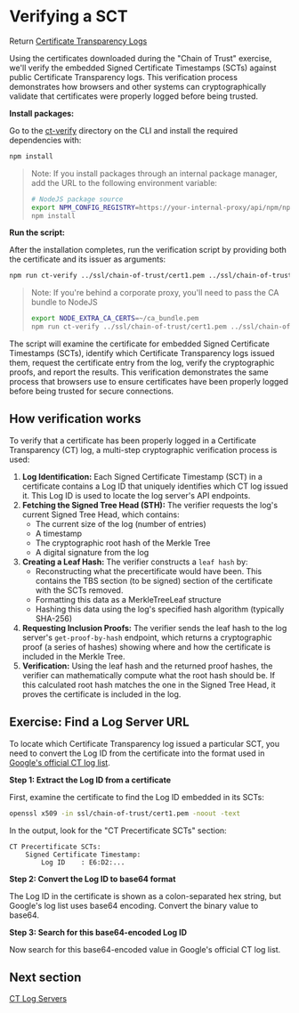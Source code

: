 # Verifying a SCT

Return [Certificate Transparency Logs](../certificate-transparency-logs.md)

Using the certificates downloaded during the "Chain of Trust" exercise, we'll verify the embedded Signed Certificate Timestamps (SCTs) against public Certificate Transparency logs. This verification process demonstrates how browsers and other systems can cryptographically validate that certificates were properly logged before being trusted.

**Install packages:**

Go to the [ct-verify](../ct-verify/) directory on the CLI and install the required dependencies with:
```bash
npm install
```

> Note: If you install packages through an internal package manager, add the URL to the following environment variable:
> ```bash
> # NodeJS package source
> export NPM_CONFIG_REGISTRY=https://your-internal-proxy/api/npm/npm
> npm install
> ```

**Run the script:**

After the installation completes, run the verification script by providing both the certificate and its issuer as arguments:
```bash
npm run ct-verify ../ssl/chain-of-trust/cert1.pem ../ssl/chain-of-trust/cert2.pem
```

> Note: If you're behind a corporate proxy, you'll need to pass the CA bundle to NodeJS
> ```bash
> export NODE_EXTRA_CA_CERTS=~/ca_bundle.pem
> npm run ct-verify ../ssl/chain-of-trust/cert1.pem ../ssl/chain-of-trust/cert2.pem
> ```

The script will examine the certificate for embedded Signed Certificate Timestamps (SCTs), identify which Certificate Transparency logs issued them, request the certificate entry from the log, verify the cryptographic proofs, and report the results. This verification demonstrates the same process that browsers use to ensure certificates have been properly logged before being trusted for secure connections.

## How verification works

To verify that a certificate has been properly logged in a Certificate Transparency (CT) log, a multi-step cryptographic verification process is used:
1. **Log Identification:** Each Signed Certificate Timestamp (SCT) in a certificate contains a Log ID that uniquely identifies which CT log issued it. This Log ID is used to locate the log server's API endpoints.
2. **Fetching the Signed Tree Head (STH):** The verifier requests the log's current Signed Tree Head, which contains:
    - The current size of the log (number of entries)
    - A timestamp
    - The cryptographic root hash of the Merkle Tree
    - A digital signature from the log
3. **Creating a Leaf Hash:** The verifier constructs a `leaf hash` by:
    - Reconstructing what the precertificate would have been. This contains the TBS section (to be signed) section of the certificate with the SCTs removed.
    - Formatting this data as a MerkleTreeLeaf structure
    - Hashing this data using the log's specified hash algorithm (typically SHA-256)
4. **Requesting Inclusion Proofs:** The verifier sends the leaf hash to the log server's `get-proof-by-hash` endpoint, which returns a cryptographic proof (a series of hashes) showing where and how the certificate is included in the Merkle Tree.
5. **Verification:** Using the leaf hash and the returned proof hashes, the verifier can mathematically compute what the root hash should be. If this calculated root hash matches the one in the Signed Tree Head, it proves the certificate is included in the log.


## Exercise: Find a Log Server URL

To locate which Certificate Transparency log issued a particular SCT, you need to convert the Log ID from the certificate into the format used in [Google's official CT log list](https://www.gstatic.com/ct/log_list/v3/all_logs_list.json).

**Step 1: Extract the Log ID from a certificate**

First, examine the certificate to find the Log ID embedded in its SCTs:

```bash
openssl x509 -in ssl/chain-of-trust/cert1.pem -noout -text
```

In the output, look for the "CT Precertificate SCTs" section:
```text
CT Precertificate SCTs: 
    Signed Certificate Timestamp:
        Log ID    : E6:D2:...
```

**Step 2: Convert the Log ID to base64 format**

The Log ID in the certificate is shown as a colon-separated hex string, but Google's log list uses base64 encoding. Convert the binary value to base64.

**Step 3: Search for this base64-encoded Log ID**

Now search for this base64-encoded value in Google's official CT log list.

## Next section

[CT Log Servers](./ct_log_servers.md)
